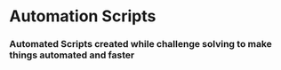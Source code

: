 # Automation Scripts

### Automated Scripts created while challenge solving to make things automated and faster